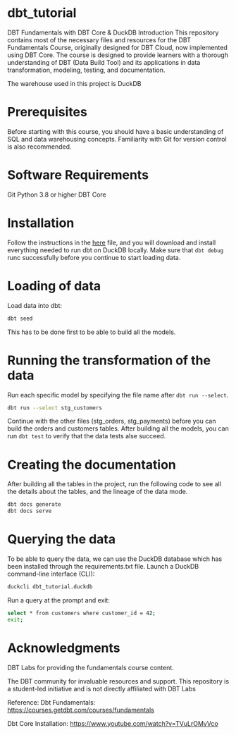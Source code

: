 # dbt_tutorial

DBT Fundamentals with DBT Core & DuckDB
Introduction
This repository contains most of the necessary files and resources for the DBT Fundamentals Course, originally designed for DBT Cloud, now implemented using DBT Core. The course is designed to provide learners with a thorough understanding of DBT (Data Build Tool) and its applications in data transformation, modeling, testing, and documentation.

The warehouse used in this project is DuckDB

# Prerequisites
Before starting with this course, you should have a basic understanding of SQL and data warehousing concepts. Familiarity with Git for version control is also recommended.

# Software Requirements
Git
Python 3.8 or higher
DBT Core

# Installation
Follow the instructions in the [here](docs/development.md) file, and you will download and install everything needed to run dbt on DuckDB locally.
Make sure that ``` dbt debug ``` runc successfully before you continue to start loading data.

# Loading of data
Load data into dbt:

```bash
dbt seed
```
This has to be done first to be able to build all the models.

# Running the transformation of the data

Run each specific model by specifying the file name after ``` dbt run --select ```.

```bash
dbt run --select stg_customers
```
Continue with the other files (stg_orders, stg_payments) before you can build the orders and customers tables.
After building all the models, you can run ``` dbt test ``` to verify that the data tests alse succeed.

# Creating the documentation

After building all the tables in the project, run the following code to see all the details about the tables, and the lineage of the data mode.

```bash
dbt docs generate 
dbt docs serve
```

# Querying the data

To be able to query the data, we can use the DuckDB database which has been installed through the requirements.txt file. 
Launch a DuckDB command-line interface (CLI):
```bash
duckcli dbt_tutorial.duckdb
```

Run a query at the prompt and exit:

```bash
select * from customers where customer_id = 42;
exit;
```

# Acknowledgments
DBT Labs for providing the fundamentals course content.

The DBT community for invaluable resources and support.
This repository is a student-led initiative and is not directly affiliated with DBT Labs

Reference:
Dbt Fundamentals: https://courses.getdbt.com/courses/fundamentals

Dbt Core Installation: https://www.youtube.com/watch?v=TVuLrOMvVco
